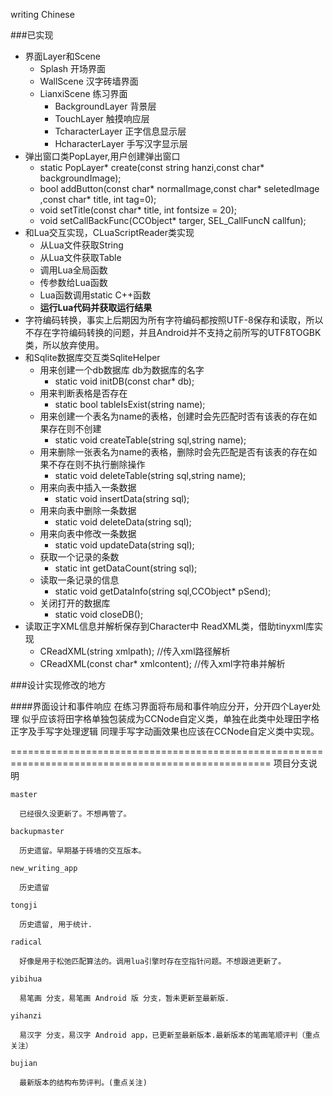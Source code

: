 writing Chinese

###已实现
 - 界面Layer和Scene
     - Splash 开场界面
     - WallScene 汉字砖墙界面
     - LianxiScene 练习界面
         - BackgroundLayer 背景层
         - TouchLayer 触摸响应层
         - TcharacterLayer 正字信息显示层
         - HcharacterLayer 手写汉字显示层
 - 弹出窗口类PopLayer,用户创建弹出窗口
    - static PopLayer\* create(const string hanzi,const char\* backgroundImage);
    - bool addButton(const char\* normalImage,const char* seletedImage ,const char\* title, int tag=0);
    - void setTitle(const char\* title, int fontsize = 20);
    - void setCallBackFunc(CCObject\* targer, SEL_CallFuncN callfun);
 - 和Lua交互实现，CLuaScriptReader类实现
     - 从Lua文件获取String 
     - 从Lua文件获取Table 
     - 调用Lua全局函数 
     - 传参数给Lua函数 
     - Lua函数调用static C++函数
     - **运行Lua代码并获取运行结果**
 - 字符编码转换，事实上后期因为所有字符编码都按照UTF-8保存和读取，所以不存在字符编码转换的问题，并且Android并不支持之前所写的UTF8TOGBK类，所以放弃使用。
 - 和Sqlite数据库交互类SqliteHelper
    - 用来创建一个db数据库 db为数据库的名字
	    - static void initDB(const char* db);
	- 用来判断表格是否存在
    	- static bool tableIsExist(string name);
	- 用来创建一个表名为name的表格，创建时会先匹配时否有该表的存在如果存在则不创建
	    - static void createTable(string sql,string name);
	- 用来删除一张表名为name的表格，删除时会先匹配是否有该表的存在如果不存在则不执行删除操作
	    - static void deleteTable(string sql,string name);
	- 用来向表中插入一条数据
	    - static void insertData(string sql);
	- 用来向表中删除一条数据
	    - static void deleteData(string sql);
	- 用来向表中修改一条数据
	    - static void updateData(string sql);
	- 获取一个记录的条数
	    - static int getDataCount(string sql);
	- 读取一条记录的信息
	    - static void getDataInfo(string sql,CCObject* pSend);
	- 关闭打开的数据库
	    - static void closeDB();
 - 读取正字XML信息并解析保存到Character中 ReadXML类，借助tinyxml库实现
    - CReadXML(string xmlpath);       //传入xml路径解析
    - CReadXML(const char* xmlcontent);         //传入xml字符串并解析

###设计实现修改的地方

####界面设计和事件响应
在练习界面将布局和事件响应分开，分开四个Layer处理
似乎应该将田字格单独包装成为CCNode自定义类，单独在此类中处理田字格正字及手写字处理逻辑
同理手写字动画效果也应该在CCNode自定义类中实现。



===================================================================================================
项目分支说明

    master

      已经很久没更新了。不想再管了。

    backupmaster

      历史遗留。早期基于砖墙的交互版本。

    new_writing_app

      历史遗留

    tongji

      历史遗留, 用于统计.

    radical

      好像是用于松弛匹配算法的。调用lua引擎时存在空指针问题。不想跟进更新了。

    yibihua

      易笔画 分支，易笔画 Android 版 分支，暂未更新至最新版.

    yihanzi

      易汉字 分支，易汉字 Android app，已更新至最新版本.最新版本的笔画笔顺评判（重点关注）

    bujian

      最新版本的结构布势评判。(重点关注)

